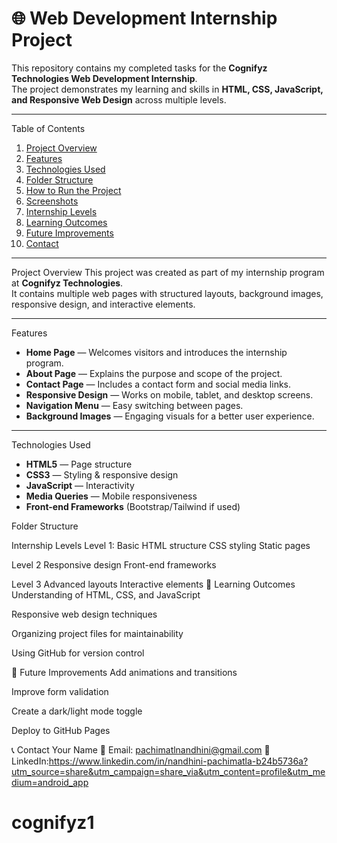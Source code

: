 # 🌐 Web Development Internship Project

This repository contains my completed tasks for the **Cognifyz Technologies Web Development Internship**.  
The project demonstrates my learning and skills in **HTML, CSS, JavaScript, and Responsive Web Design** across multiple levels.

---

 Table of Contents
1. [Project Overview](#project-overview)
2. [Features](#features)
3. [Technologies Used](#technologies-used)
4. [Folder Structure](#folder-structure)
5. [How to Run the Project](#how-to-run-the-project)
6. [Screenshots](#screenshots)
7. [Internship Levels](#internship-levels)
8. [Learning Outcomes](#learning-outcomes)
9. [Future Improvements](#future-improvements)
10. [Contact](#contact)

---

 Project Overview
This project was created as part of my internship program at **Cognifyz Technologies**.  
It contains multiple web pages with structured layouts, background images, responsive design, and interactive elements.

---

 Features
- **Home Page** — Welcomes visitors and introduces the internship program.
- **About Page** — Explains the purpose and scope of the project.
- **Contact Page** — Includes a contact form and social media links.
- **Responsive Design** — Works on mobile, tablet, and desktop screens.
- **Navigation Menu** — Easy switching between pages.
- **Background Images** — Engaging visuals for a better user experience.

---

Technologies Used
- **HTML5** — Page structure
- **CSS3** — Styling & responsive design
- **JavaScript** — Interactivity
- **Media Queries** — Mobile responsiveness
- **Front-end Frameworks** (Bootstrap/Tailwind if used)

Folder Structure

Internship Levels
Level 1:
Basic HTML structure
CSS styling
Static pages

Level 2
Responsive design
Front-end frameworks

Level 3
Advanced layouts
Interactive elements
🎯 Learning Outcomes
Understanding of HTML, CSS, and JavaScript

Responsive web design techniques

Organizing project files for maintainability

Using GitHub for version control

🚀 Future Improvements
Add animations and transitions

Improve form validation

Create a dark/light mode toggle

Deploy to GitHub Pages

📞 Contact
Your Name
📧 Email: pachimatlnandhini@gmail.com
🔗 LinkedIn:https://www.linkedin.com/in/nandhini-pachimatla-b24b5736a?utm_source=share&utm_campaign=share_via&utm_content=profile&utm_medium=android_app

# cognifyz1
